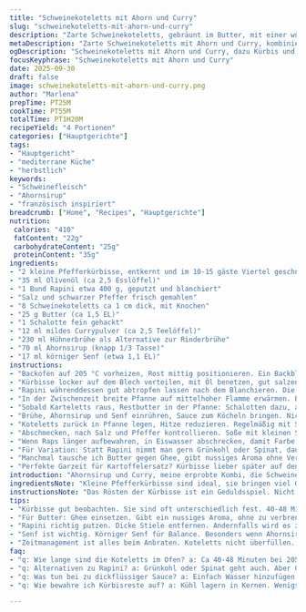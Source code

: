 ```yaml
---
title: "Schweinekoteletts mit Ahorn und Curry"
slug: "schweinekoteletts-mit-ahorn-und-curry"
description: "Zarte Schweinekoteletts, gebräunt im Butter, mit einer würzigen Ahorn-Curry-Sauce. Dazu geröstete kleine Kürbisse und blanchierte Rapini, die kurz mitgegart werden, damit sie knackig bleiben. Ein Gericht ohne Nüsse, Laktose, Gluten und Eier, mit ausgewogenen Aromen und einer angenehmen Süße. Variation mit Hühnerbrühe statt Rinderbrühe sorgt für milden Umami-Kick. Mit sorgfältigen Garzeiten und visueller Kontrolle gelingen saftige Koteletts, goldene Kürbisse und bissfeste Rapini, angewendet einfache Techniken und praktische Tipps zum Nachkochen."
metaDescription: "Zarte Schweinekoteletts mit Ahorn und Curry, kombiniert mit geröstetem Kürbis und knackigem Rapini. Ein harmonisches Gericht voller Geschmack und Aroma."
ogDescription: "Schweinekoteletts mit Ahorn und Curry, dazu Kürbis und Rapini. Ein echtes Geschmackserlebnis – perfekt für dein nächstes Abendessen."
focusKeyphrase: "Schweinekoteletts mit Ahorn und Curry"
date: 2025-09-30
draft: false
image: schweinekoteletts-mit-ahorn-und-curry.png
author: "Marlena"
prepTime: PT25M
cookTime: PT55M
totalTime: PT1H20M
recipeYield: "4 Portionen"
categories: ["Hauptgerichte"]
tags:
- "Hauptgericht"
- "mediterrane Küche"
- "herbstlich"
keywords:
- "Schweinefleisch"
- "Ahornsirup"
- "französisch inspiriert"
breadcrumb: ["Home", "Recipes", "Hauptgerichte"]
nutrition: 
 calories: "410"
 fatContent: "22g"
 carbohydrateContent: "25g"
 proteinContent: "35g"
ingredients:
- "2 kleine Pfefferkürbisse, entkernt und im 10-15 gäste Viertel geschnitten"
- "35 ml Olivenöl (ca 2,5 Esslöffel)"
- "1 Bund Rapini etwa 400 g, geputzt und blanchiert"
- "Salz und schwarzer Pfeffer frisch gemahlen"
- "8 Schweinekoteletts ca 1 cm dick, mit Knochen"
- "25 g Butter (ca 1,5 EL)"
- "1 Schalotte fein gehackt"
- "12 ml mildes Currypulver (ca 2,5 Teelöffel)"
- "230 ml Hühnerbrühe als Alternative zur Rinderbrühe"
- "70 ml Ahornsirup (knapp 1/3 Tasse)"
- "17 ml körniger Senf (etwa 1,1 EL)"
instructions:
- "Backofen auf 205 °C vorheizen, Rost mittig positionieren. Ein Backblech mit Backpapier auslegen."
- "Kürbisse locker auf dem Blech verteilen, mit Öl benetzen, gut salzen und pfeffern. In den Ofen schieben, beobachten: Nach 40-48 Minuten sollten sie weich sein, leicht gebräunt, Oberfläche sollte anfangen zu karamellisieren. Wenn sie noch fest, 5-7 Minuten nachgeben."
- "Rapini währenddessen gut abtropfen lassen nach dem Blanchieren. Die Hitze auf niedrige Stufe reduzieren. Nach ca 45 Minuten die Rapini zu den Kürbissen auf dem Blech geben, grob vermischen, dann 3-4 Minuten rösten, bis sie leichten Biss behalten und heiß sind."
- "In der Zwischenzeit breite Pfanne auf mittelhoher Flamme erwärmen. Butter darin zerlassen, nicht braun werden lassen. Koteletts halbieren zum Braten. Die erste Ladung Koteletts auflegen, salzen, pfeffern, etwa 3-4 Minuten pro Seite brunieren. Ränder kontrollieren, sollten gleichmäßig golddunkel und leicht knusprig sein. Nicht überfüllen, sonst braten sie eher statt rösten. Auf Teller legen, leicht abdecken, Wärme erhalten."
- "Sobald Karteletts raus, Restbutter in der Pfanne: Schalotten dazu, auf mittlerer Hitze glasig werden lassen, nicht braun, ca 2 Minuten. Dann Curry dazu, kurz mitrösten, ca 1 Minute, damit Aroma entfaltet wird. Herd auf höhere Stufe."
- "Brühe, Ahornsirup und Senf einrühren, Sauce zum Köcheln bringen. Nicht zu stark blubbern. Hitze so einstellen, dass Sauce langsam eindickt. 2-3 Minuten einkochen, bis sie anfängt, die Rückseite eines Löffels zu überziehen."
- "Koteletts zurück in Pfanne legen, Hitze reduzieren. Regelmäßig mit Sauce übergießen, damit sie glänzend und aromatisch werden. Noch ca 6-8 Minuten, bis Fleisch leicht durchgezogen ist, aber Innen saftig bleibt. Tipp: Nicht zu lange, sonst trocken."
- "Abschmecken, nach Salz und Pfeffer kontrollieren. Soße mit kleinen Schuss Wasser verlängern, falls zu dick oder süß geraten. Koteletts auf vorgewärmte Teller geben, dazu Kürbisse und Rapini frisch aus dem Ofen, alles leicht vermischt oder getrennt servieren."
- "Wenn Raps länger aufbewahren, in Eiswasser abschrecken, damit Farbe bleibt und Knack beim Aufwärmen erhalten bleibt."
- "Für Variation: Statt Rapini nimmt man gern Grünkohl oder Spinat, dann die Garzeiten anpassen, Spinat gar in letzter Minute nur kurz durchschwenken."
- "Manchmal tausche ich Butter gegen Ghee, gibt nussiges Aroma ohne Verbrennen. Auch im Zweifel Olivenöl etwas mehr nehmen, falls keine Butter verfügbar."
- "Perfekte Garzeit für Kartoffelersatz? Kürbisse lieber später auf den Bleck geben als Rapini, wegen unterschiedlicher Texturen und Wassergehalt."
introduction: "Ahornsirup und Curry, meine erprobte Kombi, die Schweinekoteletts vom Durchschnitt herausholt. Nur mit dem Timing habe ich lange gerungen: Kürbis oder Rapini zuerst? Rapini braucht gerade genug Hitze, damit er knackig und grün bleibt, sonst brettert er nur durch. Schweinefleisch hat wenig Fett, da muss die Sauce trotz Süße ordentlich Körner kriegen, Curry mild, nicht zu scharf, sonst übertönt es. Ich setze lieber auf Hühnerbrühe, der Rinderbrühe habe ich irgendwann entkommen, zu schwer, zu dominant. Während die Kürbisse im Ofen schmoren, duftet es süßlich und leicht fruchtig. Beim Braten höre ich das leise Knistern der Butter und rieche die Schalotten, die sich hinten einschleichen. All das macht für mich die Balance aus rustikal und raffiniert, die ich bei Schwein am liebsten mag."
ingredientsNote: "Kleine Pfefferkürbisse sind ideal, sie bringen viel Geschmack und zerfallen nicht so schnell wie große. Man kann auch Hokkaido nehmen, das funktioniert genauso, muss aber eventuell kürzer gegart werden, da er zarter ist. Der Bund Rapini ist ein wichtiger Gegenspieler zur Süße, unbedingt gut putzen und eventuelle dicke Stiele entfernen, sonst sind sie zäh oder bitter. Statt Braunes Butter kann man auch geklärte Butter oder Ghee nehmen, besonders bei hoher Hitze empfohlen. Ahornsirup unbedingt reiner, kein Aromasirup, sonst wird die Sauce künstlich. Umgang mit Senf: wer intensivere Schärfe will, kann Dijon nehmen, klassisch wirkt alter Körnersenf aber wie Bindeglied zwischen Säure und Süße. Brühe: Hühnerbrühe statt Rinderbrühe nimmt etwas Schwere aus dem Gericht, passt besser zum Kürbis. Olivenöl zum Einölen bitte hochwertig, fruchtig, nicht beim Rösten verbrennen lassen, sonst bitter. Salz dosieren lieber nach hinten heraus, Pfeffer frisch gemahlen, macht Unterschied."
instructionsNote: "Das Rösten der Kürbisse ist ein Geduldsspiel. Nicht zu früh umrühren, sonst verbröseln sie. Farbe ist wichtiger als Zeit, wenn die Oberfläche karamellisiert, sonst schmecken sie fade. Rapini am besten kurz vor Endphase zugeben, so bleibt Biss und Farbe erhalten. Beim Anbraten der Koteletts nicht zu viele auf einmal in die Pfanne. Sonst sinkt die Temperatur, Fleisch kocht eher und verliert Saft. Der Zischlaut ist Indikator, die Temperatur stimmt. Butter nicht braun werden lassen, sonst bitterer Geschmack. Die Schalotten mit Vorsicht anrösten, nur glasig, sonst dominieren sie. Curry sollte trockene Hitze bekommen, dann entfalten sich die Aromen voll. Beim Reduzieren der Sauce unbedingt regelmäßig probieren, zuviel Eindicken macht dickflüssigen Karamell, zu wenig flach und wässrig. Koteletts mit Sauce immer wieder übergießen, damit Intensität gespeichert wird. Spätestens nach 6-8 Minuten in Sauce fängt das Fleisch an, zart zu bleiben und trotzdem gut durch. Zum Schluss Abschmecken nicht vergessen, Sauce je nach Süße des Ahornsirups evtl nachsalzen. Wer es schneller will, kann Kürbis dämpfen, aber Röstaromen fehlen dann vollständig."
tips:
- "Kürbisse gut beobachten. Sie sind oft unterschiedlich fest. 40-48 Minuten sind ideal. Umrühren erst spät, sonst zerfallen sie. Manchmal einfach weiter rösten, bis die Farbe karamellisiert."
- "Für Butter: Ghee einsetzen. Gibt ein nussiges Aroma, ohne zu verbrennen. Aber, nicht zu hochhitze. Olivenöl auch mehr nehmen. Falls nichts anderes zur Hand."
- "Rapini richtig putzen. Dicke Stiele entfernen. Andernfalls wird es zäh und bitter. Und dann, kurz blanchieren. Um Farbe und Biss zu erhalten. Vor dem Servieren nachwürzen."
- "Senf ist wichtig. Körniger Senf für Balance. Besonders wenn Ahornsirup süß ist. Dijon gibt mehr Schärfe, aber nutz den runden Geschmack von Körnern. Passt gut zum Gericht."
- "Zeitmanagement ist alles beim Anbraten. Koteletts nicht überfüllen. Temperatur muss stimmen, sonst kochen sie. Der Zischlaut ist ein Zeichen. Wenn das Fleisch zischt, ist es bereit."
faq:
- "q: Wie lange sind die Koteletts im Ofen? a: Ca 40-48 Minuten bei 205 Grad. Karamellisierung ist wichtig. Wenn sie noch fest sind, etwas länger."
- "q: Alternativen zu Rapini? a: Grünkohl oder Spinat geht auch. Aber Garzeiten anpassen. Spinat nur kurz durchschwenken, damit er zart bleibt."
- "q: Was tun bei zu dickflüssiger Sauce? a: Einfach Wasser hinzufügen. Mit einem kleinen Schuss. Dann auf die Konsistenz achten. Sauce muss leicht überziehen."
- "q: Wie bewahre ich Kürbisreste auf? a: Kühl lagern in Kernen. Wenigste Druck auf den Kürbissen. Einfrieren geht auch, aber Geschmack verändert sich."

---
```

